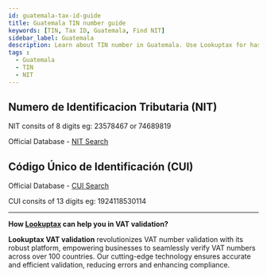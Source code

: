 ```yaml
---
id: guatemala-tax-id-guide
title: Guatemala TIN number guide
keywords: [TIN, Tax ID, Guatemala, Find NIT]
sidebar_label: Guatemala
description: Learn about TIN number in Guatemala. Use Lookuptax for hassle-free tax id validation in Guatemala and other 100+ countries
tags : 
  - Guatemala
  - TIN
  - NIT
---
```


## Numero de Identificacion Tributaria (NIT)

NIT consits of 8 digits eg: 23578467 or 74689819

Official Database - [NIT Search](https://portal.sat.gob.gt/portal/consulta-cui-nit/)


## Código Único de Identificación (CUI)

Official Database - [CUI Search](https://portal.sat.gob.gt/portal/consulta-cui-nit/)


CUI consits of 13 digits eg: 1924118530114

----
**How [Lookuptax](https://lookuptax.com/) can help you in VAT validation?**

**Lookuptax VAT validation** revolutionizes VAT number validation with its robust platform, empowering businesses to seamlessly verify VAT numbers across over 100 countries. Our cutting-edge technology ensures accurate and efficient validation, reducing errors and enhancing compliance.
